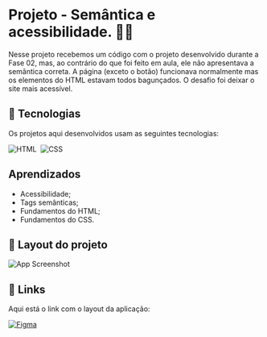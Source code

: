 
# Projeto - Semântica e acessibilidade. 👩‍💻

Nesse projeto recebemos um código com o projeto desenvolvido durante a Fase 02, mas, ao contrário do que foi feito em aula, ele não apresentava a semântica correta. A página (exceto o botão) funcionava normalmente mas os elementos do HTML estavam todos bagunçados. O desafio foi deixar o site mais acessível.


## 🚀 Tecnologias

Os projetos aqui desenvolvidos usam as seguintes tecnologias:

![HTML](https://img.shields.io/badge/HTML5-E34F26?style=for-the-badge&logo=html5&logoColor=white)&nbsp;
![CSS](https://img.shields.io/badge/CSS3-1572B6?style=for-the-badge&logo=css3&logoColor=white)&nbsp;

## Aprendizados

- Acessibilidade;
- Tags semânticas;
- Fundamentos do HTML;
- Fundamentos do CSS.

## 🔖 Layout do projeto

![App Screenshot](https://i.imgur.com/pg2dkxP.png)



## 🔗 Links

Aqui está o link com o layout da aplicação:

[![Figma](https://img.shields.io/badge/Figma-F24E1E?style=for-the-badge&logo=figma&logoColor=white)](https://www.figma.com/file/rkDOHGPwwFtBNqEdHSuQPd/Projeto-02---Explorer?node-id=0%3A1&t=64M2cMGE6I60W1az-0)



